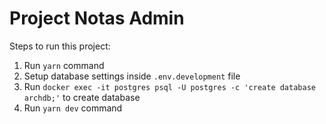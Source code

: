 # Project Notas Admin

Steps to run this project:

1. Run `yarn` command
2. Setup database settings inside `.env.development` file
3. Run `docker exec -it postgres psql -U postgres -c 'create database archdb;'` to create database
4. Run `yarn dev` command
